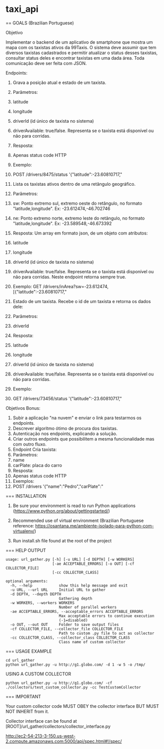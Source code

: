 taxi_api
============

== GOALS (Brazilian Portuguese)

Objetivo

Implementar o backend de um aplicativo de smartphone que mostra um mapa com os taxistas ativos da 99Taxis. O sistema deve assumir que tem diversos taxistas cadastrados e permitir atualizar o status desses taxistas, consultar status deles e encontrar taxistas em uma dada área. Toda comunicação deve ser feita com JSON.

Endpoints:

1. Grava a posição atual e estado de um taxista.
1. Parâmetros:
1. latitude
2. longitude
3. driverId (id único de taxista no sistema)
4. driverAvailable: true/false. Representa se o taxista está disponível ou não para corridas.
2. Resposta:
1. Apenas status code HTTP
3. Exemplo:
1. POST /drivers/8475/status '{"latitude":-23.60810717,"

2. Lista os taxistas ativos dentro de uma retângulo geográfico. 
1. Parâmetros:
1. sw: Ponto extremo sul, extremo oeste do retângulo, no formato "latitude,longitude". Ex: -23.612474,-46.702746
2. ne: Ponto extremo norte, extremo leste do retângulo, no formato "latitude,longitude". Ex: -23.589548,-46.673392
2. Resposta: Um array em formato json, de um objeto com atributos:
1. latitude
2. longitude
3. driverId (id único de taxista no sistema)
4. driverAvailable: true/false. Representa se o taxista está disponível ou não para corridas. Neste endpoint retorna sempre true.
3. Exemplo:
GET /drivers/inArea?sw=-23.612474,
[{"latitude":-23.60810717,"

3. Estado de um taxista. Recebe o id de um taxista e retorna os dados dele:
1. Parâmetros:
1. driverId
2. Resposta:
1. latitude
2. longitude
3. driverId (id único de taxista no sistema)
4. driverAvailable: true/false. Representa se o taxista está disponível ou não para corridas.
3. Exemplo:
1. GET /drivers/73456/status
'{"latitude":-23.60810717,"

Objetivos Bonus:

1. Subir a aplicação "na nuvem" e enviar o link para testarmos os endpoints.
2. Descrever algoritmo ótimo de procura dos taxistas.
3. Autenticação nos endpoints, explicando a solução.
4. Criar outros endpoints que possibilitem a mesma funcionalidade mas com outro fluxo.
5. Endpoint Cria taxista:
1. Parâmetros:
1. name
2. carPlate: placa do carro
2. Resposta:
1. Apenas status code HTTP
3. Exemplos:
1. POST /drivers 
'{"name":"Pedro","carPlate":"

=== INSTALLATION

1) Be sure your environment is read to run Python applications (https://www.python.org/about/gettingstarted/)

2) Recommended use of virtual environment (Brazilian Portuguese reference: https://osantana.me/ambiente-isolado-para-python-com-virtualenv/)

3) Run install.sh file found at the root of the project

=== HELP OUTPUT

```
usage: url_gather.py [-h] [-u URL] [-d DEPTH] [-w WORKERS]
                     [-ae ACCEPTABLE_ERRORS] [-o OUT] [-cf COLLECTOR_FILE]
                     [-cc COLLECTOR_CLASS]

optional arguments:
  -h, --help            show this help message and exit
  -u URL, --url URL     Initial URL to gather
  -d DEPTH, --depth DEPTH
                        Gathering depth
  -w WORKERS, --workers WORKERS
                        Number of parallel workers
  -ae ACCEPTABLE_ERRORS, --acceptable_errors ACCEPTABLE_ERRORS
                        Max acceptable errors to continue execution
                        (-1=disabled)
  -o OUT, --out OUT     Folder to save output files
  -cf COLLECTOR_FILE, --collector_file COLLECTOR_FILE
                        Path to custom .py file to act as collector
  -cc COLLECTOR_CLASS, --collector_class COLLECTOR_CLASS
                        Class name of custom collector
```


=== USAGE EXAMPLE

```
cd url_gather
python url_gather.py -u http://g1.globo.com/ -d 1 -w 5 -o /tmp/
```

USING A CUSTOM COLLECTOR

```
python url_gather.py -u http://g1.globo.com/ -cf ./collectors/test_custom_collector.py -cc TestCustomCollector
```

=== IMPORTANT

Your custom collector code MUST OBEY the collector interface BUT MUST NOT INHERIT from it.

Collector interface can be found at [ROOT]/url_gather/collectors/collector_interface.py


http://ec2-54-213-3-150.us-west-2.compute.amazonaws.com:5000/api/spec.html#!/spec/
